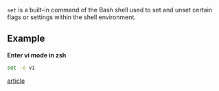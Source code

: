 
`set` is a built-in command of the Bash shell used to set and unset certain flags or settings within the shell environment.

## Example

**Enter vi mode in zsh**

```bash
set -o vi
```

[article](https://www.scaler.com/topics/set-command-in-linux/) 
